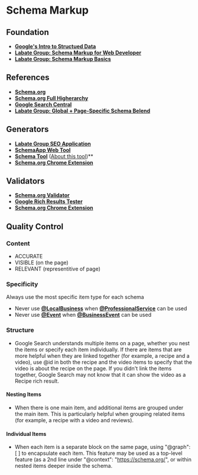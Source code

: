 # Schema Markup

## Foundation
* **[Google's Intro to Structued Data](https://developers.google.com/search/docs/advanced/structured-data/intro-structured-data)**
* **[Labate Group: Schema Markup for Web Developer](https://labate.io/blog/schema-markup-for-website-developers)**
* **[Labate Group: Schema Markup Basics](https://labate.io/blog/what-is-schema-markup-the-basics)**

## References
* **[Schema.org](https://schema.org)**
* **[Schema.org Full Higherarchy](https://schema.org/docs/full.html)**
* **[Google Search Central](https://search.google.com/search-console?lfhs=2)**
* **[Labate Group: Global + Page-Specific Schema Belend](https://labate.io/blog/global-and-page-specific-schema-markup-in-1-script-how)**

## Generators
* **[Labate Group SEO Application](https://labate.io/applications/schema)**
* **[SchemaApp Web Tool](https://www.schemaapp.com/tools/jsonld-schema-generator/)**
* **[Schema Tool](https://schema.pythonanywhere.com)** ([About this tool](http://polak.es/en/generator.html))**
* **[Schema.org Chrome Extension](https://chrome.google.com/webstore/detail/schema-builder-tester-for)**

## Validators
* **[Schema.org Validator](https://validator.schema.org)**
* **[Google Rich Results Tester](https://search.google.com/test/rich-results)**
* **[Schema.org Chrome Extension](https://chrome.google.com/webstore/detail/schema-builder-tester-for)**

## Quality Control
### Content
- ACCURATE
- VISIBLE (on the page)
- RELEVANT (representitive of page)

### Specificity
Always use the most specific item type for each schema
* Never use **[@LocalBusiness](https://schema.org/LocalBusiness)** when **[@ProfessionalService](https://schema.org/ProfessionalSerivce)** can be used
* Never use **[@Event](https://schema.org/Event)** when **[@BusinessEvent](https://schema.org/BusinessEvent)** can be used

### Structure
* Google Search understands multiple items on a page, whether you nest the items or specify each item individually. If there are items that are more helpful when they are linked together (for example, a recipe and a video), use @id in both the recipe and the video items to specify that the video is about the recipe on the page. If you didn't link the items together, Google Search may not know that it can show the video as a Recipe rich result.

#### Nesting Items
* When there is one main item, and additional items are grouped under the main item. This is particularly helpful when grouping related items (for example, a recipe with a video and reviews).

#### Individual Items
* When each item is a separate block on the same page, using "@graph": [ ] to encapsulate each item. This feature may be used as a top-level feature (as a 2nd line under "@context": "https://schema.org/", or within nested items deeper inside the schema.






